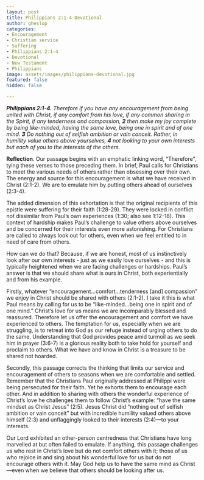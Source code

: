```yaml
---
layout: post
title: Philippians 2:1-4 Devotional
author: gheslop
categories:
- Encouragement
- Christian service
- Suffering
- Philippians 2:1-4
- Devotional
- New Testament
- Philippians
image: assets/images/philippians-devotional.jpg
featured: false
hidden: false

---
```

**_Philippians 2:1-4._** _Therefore if you have any encouragement from being united with Christ, if any comfort from his love, if any common sharing in the Spirit, if any tenderness and compassion, **2** then make my joy complete by being like-minded, having the same love, being one in spirit and of one mind. **3** Do nothing out of selfish ambition or vain conceit. Rather, in humility value others above yourselves, **4** not looking to your own interests but each of you to the interests of the others._

**Reflection**. Our passage begins with an emphatic linking word, “Therefore”, tying these verses to those preceding them. In brief, Paul calls for Christians to meet the various needs of others rather than obsessing over their own. The energy and source for this encouragement is what we have received in Christ (2:1-2). We are to emulate him by putting others ahead of ourselves (2:3-4).

The added dimension of this exhortation is that the original recipients of this epistle were suffering for their faith (1:28-29). They were locked in conflict not dissimilar from Paul’s own experiences (1:30; also see 1:12-18). This context of hardship makes Paul’s challenge to value others above ourselves and be concerned for their interests even more astonishing. For Christians are called to always look out for others, even when we feel entitled to in need of care from others.

How can we do that? Because, if we are honest, most of us instinctively look after our own interests - just as we easily love ourselves - and this is typically heightened when we are facing challenges or hardships. Paul’s answer is that we should share what is ours in Christ, both experientially and from his example.

Firstly, whatever “encouragement…comfort…tenderness \[and\] compassion” we enjoy in Christ should be shared with others (2:1-2). I take it this is what Paul means by calling for us to be “like-minded…being one in spirit and of one mind.” Christ’s love for us means we are incomparably blessed and reassured. Therefore let us offer the encouragement and comfort we have experienced to others. The temptation for us, especially when we are struggling, is to retreat into God as our refuge instead of urging others to do the same. Understanding that God provides peace amid turmoil as we seek him in prayer (3:6-7) is a glorious reality both to take hold for yourself and proclaim to others. What we have and know in Christ is a treasure to be shared not hoarded.

Secondly, this passage corrects the thinking that limits our service and encouragement of others to seasons when we are comfortable and settled. Remember that the Christians Paul originally addressed at Philippi were being persecuted for their faith. Yet he exhorts them to encourage each other. And in addition to sharing with others the wonderful experience of Christ’s love he challenges them to follow Christ’s example: “have the same mindset as Christ Jesus” (2:5). Jesus Christ did “nothing out of selfish ambition or vain conceit” but with incredible humility valued others above himself (2:3) and unflaggingly looked to their interests (2:4)—to your interests. 

Our Lord exhibited an other-person centredness that Christians have long marvelled at but often failed to emulate. If anything, this passage challenges us who rest in Christ’s love but do not comfort others with it; those of us who rejoice in and sing about his wonderful love for us but do not encourage others with it. May God help us to have the same mind as Christ—even when we believe that others should be looking after us.
